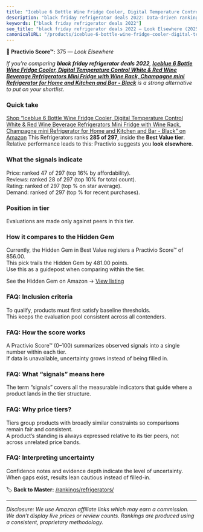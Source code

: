 ```yaml
---
title: "Iceblue 6 Bottle Wine Fridge Cooler, Digital Temperature Control White & Red Wine Beverage Refrigerators Mini Fridge with Wine Rack, Champagne mini Refrigerator for Home and Kitchen and Bar - Black"
description: "black friday refrigerator deals 2022: Data-driven ranking using the Practivio Score™. Positioned by quality, value, demand, findability, momentum."
keywords: ["black friday refrigerator deals 2022"]
seo_title: "black friday refrigerator deals 2022 — Look Elsewhere (2025)"
canonicalURL: "/products/iceblue-6-bottle-wine-fridge-cooler-digital-temperature-control-white-red-wine-beverage-refrigerators-mini-fridge-with-wine-rack-champagne-mini-refrigerator-for-home-and-kitchen-and-bar-black-B0FDFHJ9ZJ/"
---
```


**🚫 Practivio Score™:** 375 — _Look Elsewhere_


*If you're comparing **black friday refrigerator deals 2022**, **[Iceblue 6 Bottle Wine Fridge Cooler, Digital Temperature Control White & Red Wine Beverage Refrigerators Mini Fridge with Wine Rack, Champagne mini Refrigerator for Home and Kitchen and Bar - Black](https://www.amazon.com/dp/B0FDFHJ9ZJ?tag=practivio-20)** is a strong alternative to put on your shortlist.*
### Quick take
[Shop “Iceblue 6 Bottle Wine Fridge Cooler, Digital Temperature Control White & Red Wine Beverage Refrigerators Mini Fridge with Wine Rack, Champagne mini Refrigerator for Home and Kitchen and Bar - Black” on Amazon](https://www.amazon.com/dp/B0FDFHJ9ZJ?tag=practivio-20)
This Refrigerators ranks **285 of 297**, inside the **Best Value tier**.  
Relative performance leads to this: Practivio suggests you **look elsewhere**.

### What the signals indicate
Price: ranked 47 of 297 (top 16% by affordability).  
Reviews: ranked 28 of 297 (top 10% for total count).  
Rating: ranked  of 297 (top % on star average).  
Demand: ranked  of 297 (top % for recent purchases).

### Position in tier
Evaluations are made only against peers in this tier.

### How it compares to the Hidden Gem
Currently, the Hidden Gem in Best Value registers a Practivio Score™ of 856.00.  
This pick trails the Hidden Gem by 481.00 points.  
Use this as a guidepost when comparing within the tier.  

See the Hidden Gem on Amazon → [View listing](https://www.amazon.com/dp/B07F9PH82Z?tag=practivio-20)

### FAQ: Inclusion criteria
To qualify, products must first satisfy baseline thresholds.  
This keeps the evaluation pool consistent across all contenders.

### FAQ: How the score works
A Practivio Score™ (0–100) summarizes observed signals into a single number within each tier.  
If data is unavailable, uncertainty grows instead of being filled in.

### FAQ: What “signals” means here
The term “signals” covers all the measurable indicators that guide where a product lands in the tier structure.

### FAQ: Why price tiers?
Tiers group products with broadly similar constraints so comparisons remain fair and consistent.  
A product’s standing is always expressed relative to its tier peers, not across unrelated price bands.

### FAQ: Interpreting uncertainty
Confidence notes and evidence depth indicate the level of uncertainty.  
When gaps exist, results lean cautious instead of filled-in.


🏷️ **Back to Master:** [/rankings/refrigerators/](/rankings/refrigerators/)

---
_Disclosure: We use Amazon affiliate links which may earn a commission. We don’t display live prices or review counts. Rankings are produced using a consistent, proprietary methodology._
